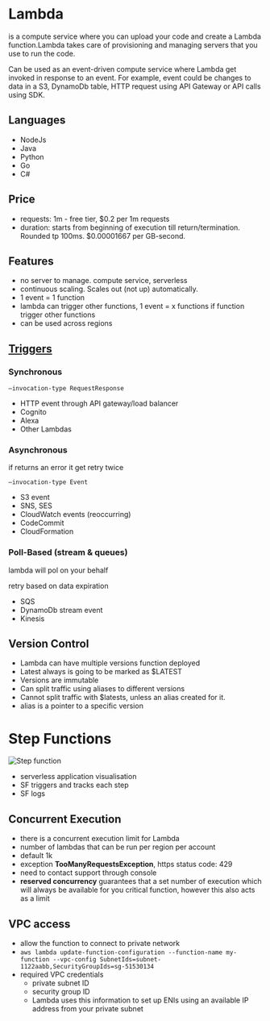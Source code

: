 # Lambda

is a compute service where you can upload your code and create a Lambda function.Lambda takes care of provisioning and managing servers that you use to run the code.


Can be used as an event-driven compute service where Lambda get invoked in response to an event. For example, event could be changes to data in a S3, DynamoDb table, HTTP request using API Gateway or API calls using SDK.

## Languages
- NodeJs
- Java
- Python
- Go
- C#

## Price
- requests: 1m - free tier, $0.2 per 1m requests
- duration: starts from beginning of execution till return/termination. Rounded tp 100ms. $0.00001667 per GB-second.

## Features
- no server to manage. compute service, serverless
- continuous scaling. Scales out (not up) automatically.
- 1 event = 1 function
- lambda can trigger other functions, 1 event = x functions if function trigger other functions
- can be used across regions


## [Triggers](https://aws.amazon.com/blogs/architecture/understanding-the-different-ways-to-invoke-lambda-functions/)
### Synchronous 
```—invocation-type RequestResponse```
- HTTP event through API gateway/load balancer
- Cognito
- Alexa
- Other Lambdas

### Asynchronous 
if returns an error it get retry twice

```—invocation-type Event```
- S3 event
- SNS, SES
- CloudWatch events (reoccurring)
- CodeCommit
- CloudFormation

### Poll-Based (stream & queues)
lambda will pol on your behalf

retry based on data expiration

- SQS
- DynamoDb stream event 
- Kinesis

## Version Control
- Lambda can have multiple versions function deployed
- Latest always is going to be marked as $LATEST
- Versions are immutable
- Can split traffic using aliases to different versions
- Cannot split traffic with $latests, unless an alias created for it.
- alias is a pointer to a specific version

# Step Functions
![Step function](./stepfunction.jpg)
- serverless application visualisation
- SF triggers and tracks each step
- SF logs


## Concurrent Execution
- there is a concurrent execution limit for Lambda
- number of lambdas that can be run per region per account
- default 1k
- exception __TooManyRequestsException__, https status code: 429
- need to contact support through console
- __reserved concurrency__ guarantees that a set number of execution which will always be available for you critical function, however this also acts as a limit

## VPC access
- allow the function to connect to private network
- ```aws lambda update-function-configuration --function-name my-function --vpc-config SubnetIds=subnet-1122aabb,SecurityGroupIds=sg-51530134```
- required VPC credentials
    - private subnet ID
    - security group ID
    - Lambda uses this information to set up ENIs using an available IP address from your private subnet
